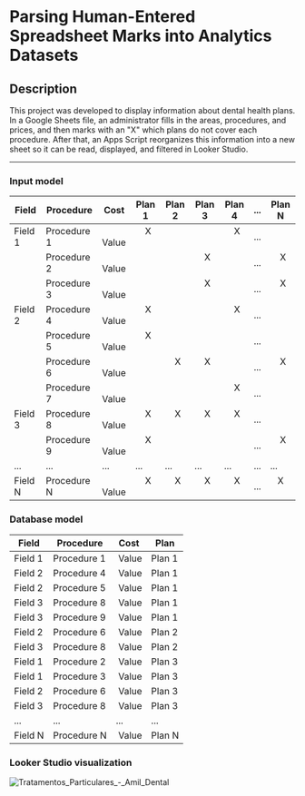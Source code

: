 # Parsing Human-Entered Spreadsheet Marks into Analytics Datasets

## Description

This project was developed to display information about dental health plans. In a Google Sheets file, an administrator fills in the areas, procedures, and prices, and then marks with an "X" which plans do not cover each procedure. After that, an Apps Script reorganizes this information into a new sheet so it can be read, displayed, and filtered in Looker Studio.

---
### Input model

| Field       | Procedure   | Cost        | Plan 1      | Plan 2      | Plan 3      | Plan 4      |     ...     | Plan N      |
|-------------|-------------|-------------|-------------|-------------|-------------|-------------|-------------|-------------|
| Field 1     | Procedure 1 |‎ Value       |‎ ‎ ‎ ‎ X‎ ‎ ‎ ‎     |             |             |‎ ‎ ‎ ‎ X‎ ‎ ‎ ‎     |     ...     |             |
|             | Procedure 2 |‎ Value       |             |             |‎ ‎ ‎ ‎ X‎ ‎ ‎ ‎     |             |     ...     |‎ ‎ ‎ ‎ X‎ ‎ ‎ ‎     |
|             | Procedure 3 |‎ Value       |             |             |‎ ‎ ‎ ‎ X‎ ‎ ‎ ‎     |             |     ...     |‎ ‎ ‎ ‎ X‎ ‎ ‎ ‎     |
| Field 2     | Procedure 4 |‎ Value       |‎ ‎ ‎ ‎ X‎ ‎ ‎ ‎     |             |             |‎ ‎ ‎ ‎ X‎ ‎ ‎ ‎     |     ...     |             |
|             | Procedure 5 |‎ Value       |‎ ‎ ‎ ‎ X‎ ‎ ‎ ‎     |             |             |             |     ...     |             |
|             | Procedure 6 |‎ Value       |             |‎ ‎ ‎ ‎ X‎ ‎ ‎ ‎     |‎ ‎ ‎ ‎ X‎ ‎ ‎ ‎     |             |     ...     |‎ ‎ ‎ ‎ X‎ ‎ ‎ ‎     |
|             | Procedure 7 |‎ Value       |             |             |‎             |‎ ‎ ‎ ‎ X‎ ‎ ‎ ‎     |     ...     |‎             |
| Field 3     | Procedure 8 |‎‎ Value       |‎ ‎ ‎ ‎ X‎ ‎ ‎ ‎     |‎ ‎ ‎ ‎ X‎ ‎ ‎ ‎     |‎ ‎ ‎ ‎ X‎ ‎ ‎ ‎     |‎ ‎ ‎ ‎ X‎ ‎ ‎ ‎     |     ...     |             |
|             | Procedure 9 |‎ Value       |‎ ‎ ‎ ‎ X‎ ‎ ‎ ‎     |             |             |             |     ...     |‎ ‎ ‎ ‎ X‎ ‎ ‎ ‎     |
|     ...     |     ...     |     ...     |     ...     |     ...     |     ...     |     ...     |     ...     |     ...     |
| Field N     | Procedure N |‎ Value       |‎ ‎ ‎ ‎ X‎ ‎ ‎ ‎     |‎ ‎ ‎ ‎ X‎ ‎ ‎ ‎     |‎ ‎ ‎ ‎ X‎ ‎ ‎ ‎     |‎ ‎ ‎ ‎ X‎ ‎ ‎ ‎     |     ...     | ‎ ‎ ‎ X‎ ‎ ‎ ‎     |

### Database model

| Field       | Procedure   | Cost        | Plan        |
|-------------|-------------|-------------|-------------|
| Field 1     | Procedure 1 |‎ Value       | Plan 1      |
| Field 2     | Procedure 4 |‎ Value       | Plan 1      |
| Field 2     | Procedure 5 |‎ Value       | Plan 1      |
| Field 3     | Procedure 8 |‎ Value       | Plan 1      |
| Field 3     | Procedure 9 |‎ Value       | Plan 1      |
| Field 2     | Procedure 6 |‎ Value       | Plan 2      |
| Field 3     | Procedure 8 |‎‎ Value       | Plan 2      |
| Field 1     | Procedure 2 |‎‎ Value       | Plan 3      |
| Field 1     | Procedure 3 |‎ Value       | Plan 3      |
| Field 2     | Procedure 6 |‎ Value       | Plan 3      |
| Field 3     | Procedure 8 |‎ Value       | Plan 3      |
|     ...     |     ...     |     ...     |     ...     |
| Field N     | Procedure N |‎ Value       | Plan N      |

### Looker Studio visualization
![Tratamentos_Particulares_-_Amil_Dental](https://github.com/user-attachments/assets/af54c242-cbd7-4a54-b98b-01c85143026a)
